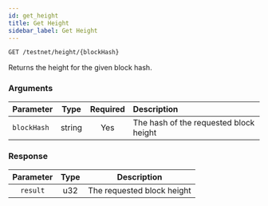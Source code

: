 ```yaml
---
id: get_height
title: Get Height
sidebar_label: Get Height
---
```


```bash title=ENDPOINT
GET /testnet/height/{blockHash}
```

Returns the height for the given block hash.

### Arguments

| Parameter   |     Type      | Required | Description                            |
|:------------|:-------------:|:--------:|:---------------------------------------|
| `blockHash` | string |   Yes    | The hash of the requested block height |


### Response

| Parameter | Type |        Description         |
|:---------:|:----:|:--------------------------:|
| `result`  | u32  | The requested block height |

